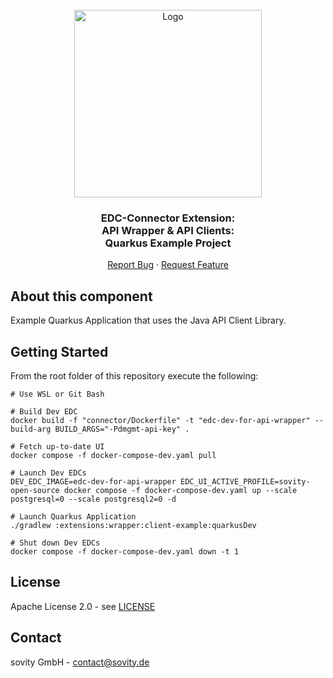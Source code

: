 <!-- PROJECT LOGO -->
<br />
<div align="center">
  <a href="https://github.com/sovity/edc-extensions">
    <img src="https://raw.githubusercontent.com/sovity/edc-ui/main/src/assets/images/sovity_logo.svg" alt="Logo" width="300">
  </a>

<h3 align="center">EDC-Connector Extension:<br />API Wrapper &amp; API Clients:<br />Quarkus Example Project</h3>

  <p align="center">
    <a href="https://github.com/sovity/edc-extensions/issues/new?template=bug_report.md">Report Bug</a>
    ·
    <a href="https://github.com/sovity/edc-extensions/issues/new?template=feature_request.md">Request Feature</a>
  </p>
</div>

## About this component

Example Quarkus Application that uses the Java API Client Library.

## Getting Started

From the root folder of this repository execute the following:

```shell script
# Use WSL or Git Bash

# Build Dev EDC
docker build -f "connector/Dockerfile" -t "edc-dev-for-api-wrapper" --build-arg BUILD_ARGS="-Pdmgmt-api-key" .

# Fetch up-to-date UI
docker compose -f docker-compose-dev.yaml pull

# Launch Dev EDCs
DEV_EDC_IMAGE=edc-dev-for-api-wrapper EDC_UI_ACTIVE_PROFILE=sovity-open-source docker compose -f docker-compose-dev.yaml up --scale postgresql=0 --scale postgresql2=0 -d

# Launch Quarkus Application
./gradlew :extensions:wrapper:client-example:quarkusDev

# Shut down Dev EDCs
docker compose -f docker-compose-dev.yaml down -t 1
```

## License

Apache License 2.0 - see [LICENSE](../../../LICENSE)

## Contact

sovity GmbH - contact@sovity.de
